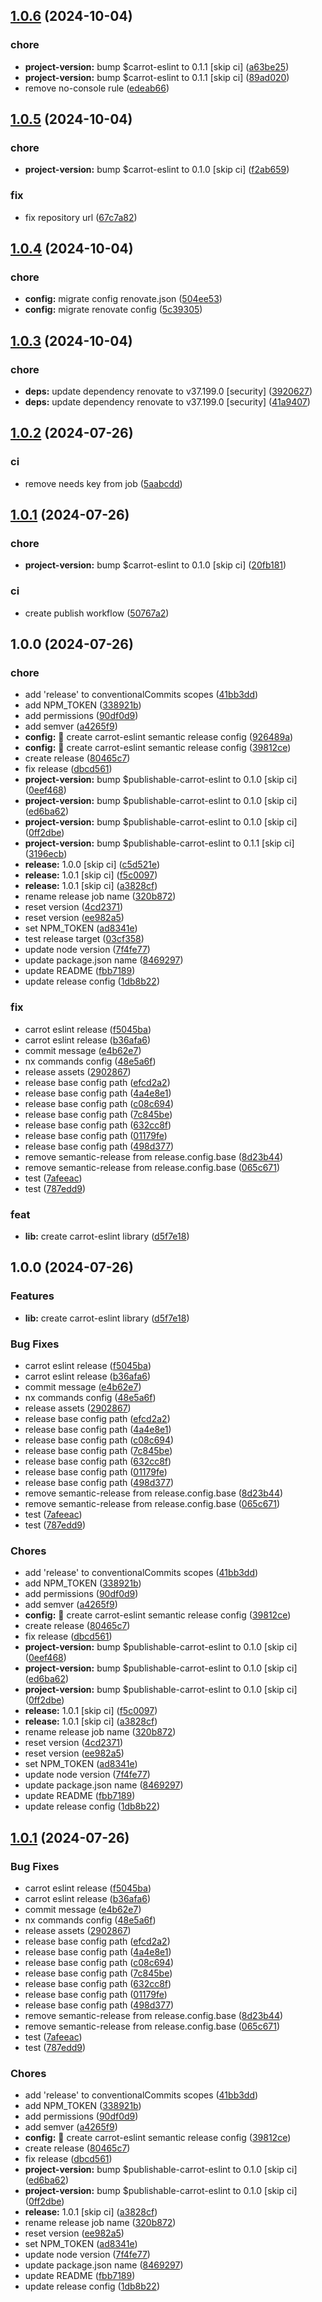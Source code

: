 ## [1.0.6](https://github.com/carrot-foundation/middle-earth/compare/v1.0.5...v1.0.6) (2024-10-04)


### chore

* **project-version:** bump $carrot-eslint to 0.1.1 [skip ci] ([a63be25](https://github.com/carrot-foundation/middle-earth/commit/a63be2551b48b506888a0bcc7427456f8ca939fe))
* **project-version:** bump $carrot-eslint to 0.1.1 [skip ci] ([89ad020](https://github.com/carrot-foundation/middle-earth/commit/89ad0209af2afed19ffc0540502d92aff44c62ad))
* remove no-console rule ([edeab66](https://github.com/carrot-foundation/middle-earth/commit/edeab66aa431ce136ec82d7593e2f8780e5e1fb5))

## [1.0.5](https://github.com/carrot-foundation/middle-earth/compare/v1.0.4...v1.0.5) (2024-10-04)


### chore

* **project-version:** bump $carrot-eslint to 0.1.0 [skip ci] ([f2ab659](https://github.com/carrot-foundation/middle-earth/commit/f2ab65904291debda3d1cb2e32d43c51b766cd8f))


### fix

* fix repository url ([67c7a82](https://github.com/carrot-foundation/middle-earth/commit/67c7a824fbe409877c2e693749a64ef5f67d600d))

## [1.0.4](https://github.com/carrot-foundation/middle-earth/compare/v1.0.3...v1.0.4) (2024-10-04)


### chore

* **config:** migrate config renovate.json ([504ee53](https://github.com/carrot-foundation/middle-earth/commit/504ee53ebe2a6d10fb34f4aeb63f189f25c6b0ec))
* **config:** migrate renovate config ([5c39305](https://github.com/carrot-foundation/middle-earth/commit/5c393051bea2f51b6afe931bc3ea4106cca156fc))

## [1.0.3](https://github.com/carrot-foundation/middle-earth/compare/v1.0.2...v1.0.3) (2024-10-04)


### chore

* **deps:** update dependency renovate to v37.199.0 [security] ([3920627](https://github.com/carrot-foundation/middle-earth/commit/39206272578a985cd0c4b2f89798ece1010d7fe3))
* **deps:** update dependency renovate to v37.199.0 [security] ([41a9407](https://github.com/carrot-foundation/middle-earth/commit/41a9407ef95f8113a0098468c1797981ac0029c3))

## [1.0.2](https://github.com/carrot-foundation/middle-earth/compare/v1.0.1...v1.0.2) (2024-07-26)


### ci

* remove needs key from job ([5aabcdd](https://github.com/carrot-foundation/middle-earth/commit/5aabcdd5d099b779402ca3462ac11935063c0254))

## [1.0.1](https://github.com/carrot-foundation/middle-earth/compare/v1.0.0...v1.0.1) (2024-07-26)


### chore

* **project-version:** bump $carrot-eslint to 0.1.0 [skip ci] ([20fb181](https://github.com/carrot-foundation/middle-earth/commit/20fb181fe600cf2edf6d4b8416d18163a1d7d7a7))


### ci

* create publish workflow ([50767a2](https://github.com/carrot-foundation/middle-earth/commit/50767a2fa7ef75b1b747aeacf769044ba1eb695c))

## 1.0.0 (2024-07-26)


### chore

* add 'release' to conventionalCommits scopes ([41bb3dd](https://github.com/carrot-foundation/middle-earth/commit/41bb3dd98a5300bfbf59a7f50405da32cd0d8c45))
* add NPM_TOKEN ([338921b](https://github.com/carrot-foundation/middle-earth/commit/338921bff9053690dfead14e8854f70950aa5759))
* add permissions ([90df0d9](https://github.com/carrot-foundation/middle-earth/commit/90df0d92701559b7e09440778a9c50ac519dbc7f))
* add semver ([a4265f9](https://github.com/carrot-foundation/middle-earth/commit/a4265f953bb7d6fd00e65cc1241cec4996ed5066))
* **config:** :hammer: create carrot-eslint semantic release config ([926489a](https://github.com/carrot-foundation/middle-earth/commit/926489afb2aeac850c99c0b05b3a5017da894287))
* **config:** :hammer: create carrot-eslint semantic release config ([39812ce](https://github.com/carrot-foundation/middle-earth/commit/39812cea09fb5628c000dc7adf26c5f14532e712))
* create release ([80465c7](https://github.com/carrot-foundation/middle-earth/commit/80465c71d60c514c4955094312116ad0343a2d4b))
* fix release ([dbcd561](https://github.com/carrot-foundation/middle-earth/commit/dbcd561f29e2b6c796c8f6c2f00a29805330e02b))
* **project-version:** bump $publishable-carrot-eslint to 0.1.0 [skip ci] ([0eef468](https://github.com/carrot-foundation/middle-earth/commit/0eef468cec6cc80481a0884e3f348b8a6ac15db6))
* **project-version:** bump $publishable-carrot-eslint to 0.1.0 [skip ci] ([ed6ba62](https://github.com/carrot-foundation/middle-earth/commit/ed6ba62955b6442f6955417ef0cf0588392ced67))
* **project-version:** bump $publishable-carrot-eslint to 0.1.0 [skip ci] ([0ff2dbe](https://github.com/carrot-foundation/middle-earth/commit/0ff2dbe2deab70a63e3dd094d58c3f498a47dfda))
* **project-version:** bump $publishable-carrot-eslint to 0.1.1 [skip ci] ([3196ecb](https://github.com/carrot-foundation/middle-earth/commit/3196ecb2d8fdf2c1b9b09408ead385a1f9d8ce1e))
* **release:** 1.0.0 [skip ci] ([c5d521e](https://github.com/carrot-foundation/middle-earth/commit/c5d521e530666f4bca902f36887b985ae070b792))
* **release:** 1.0.1 [skip ci] ([f5c0097](https://github.com/carrot-foundation/middle-earth/commit/f5c0097b1b7556f0e1ddb43f4f134cf0fda63646))
* **release:** 1.0.1 [skip ci] ([a3828cf](https://github.com/carrot-foundation/middle-earth/commit/a3828cf1c2e7a8fa4b02261b17a6a31f67abee28))
* rename release job name ([320b872](https://github.com/carrot-foundation/middle-earth/commit/320b87235888248e9cb1c5a41e8697666b70e53c))
* reset version ([4cd2371](https://github.com/carrot-foundation/middle-earth/commit/4cd2371a0b641a9b22566d54ccf871b31db1824c))
* reset version ([ee982a5](https://github.com/carrot-foundation/middle-earth/commit/ee982a5b77535d81167d47cbc14a40ce456676da))
* set NPM_TOKEN ([ad8341e](https://github.com/carrot-foundation/middle-earth/commit/ad8341e9fb7a9b02dfb299444d8529095c39e226))
* test release target ([03cf358](https://github.com/carrot-foundation/middle-earth/commit/03cf358f503c6557477316873fbca054dacfef5b))
* update node version ([7f4fe77](https://github.com/carrot-foundation/middle-earth/commit/7f4fe77344bbfbfc9a35ef4948e40f53303a1fc6))
* update package.json name ([8469297](https://github.com/carrot-foundation/middle-earth/commit/8469297a701c36caa98f652e23dcf869c219da0e))
* update README ([fbb7189](https://github.com/carrot-foundation/middle-earth/commit/fbb718921538077144c07e713f38a4349f06d8e1))
* update release config ([1db8b22](https://github.com/carrot-foundation/middle-earth/commit/1db8b22f7a0033942369b91152e749379ef547e3))


### fix

* carrot eslint release ([f5045ba](https://github.com/carrot-foundation/middle-earth/commit/f5045ba4d33b1bcd88a292393f7b9ddfa193d463))
* carrot eslint release ([b36afa6](https://github.com/carrot-foundation/middle-earth/commit/b36afa6120aceabe75764d516343a7d9adcda18c))
* commit message ([e4b62e7](https://github.com/carrot-foundation/middle-earth/commit/e4b62e79d09867749b085605009218e7b2e6c3e7))
* nx commands config ([48e5a6f](https://github.com/carrot-foundation/middle-earth/commit/48e5a6fef69803da376af0cd0834850468e9b71f))
* release assets ([2902867](https://github.com/carrot-foundation/middle-earth/commit/2902867000b8d0de58685029aae47b7541ba564f))
* release base config path ([efcd2a2](https://github.com/carrot-foundation/middle-earth/commit/efcd2a2404a76878e08807023d8be0f6e6c9529e))
* release base config path ([4a4e8e1](https://github.com/carrot-foundation/middle-earth/commit/4a4e8e100731f5475fa074ede651ee20c660c373))
* release base config path ([c08c694](https://github.com/carrot-foundation/middle-earth/commit/c08c694bcf2a37548127d56608d043fa0fc8f87d))
* release base config path ([7c845be](https://github.com/carrot-foundation/middle-earth/commit/7c845beef7968d74e2f8ea9c79bee16e48e70806))
* release base config path ([632cc8f](https://github.com/carrot-foundation/middle-earth/commit/632cc8f14e7061dd6b2fad2c7bc77c1e4956efd5))
* release base config path ([01179fe](https://github.com/carrot-foundation/middle-earth/commit/01179fee154382fa31ae470d603bf7317b7d709c))
* release base config path ([498d377](https://github.com/carrot-foundation/middle-earth/commit/498d37799b80cd699ed969fd3f30b39e02a73f8c))
* remove semantic-release from release.config.base ([8d23b44](https://github.com/carrot-foundation/middle-earth/commit/8d23b44f113ead9933f906ef0b774a89a39100d4))
* remove semantic-release from release.config.base ([065c671](https://github.com/carrot-foundation/middle-earth/commit/065c67182a2de35ccd899f1fcb539c31943b86b8))
* test ([7afeeac](https://github.com/carrot-foundation/middle-earth/commit/7afeeacecae38937c19d9f139489df676191501a))
* test ([787edd9](https://github.com/carrot-foundation/middle-earth/commit/787edd9733097458b9d37ff87d50a4496e32b3e5))


### feat

* **lib:** create carrot-eslint library ([d5f7e18](https://github.com/carrot-foundation/middle-earth/commit/d5f7e184933f3983bd8a08b41eb7ceb6013168e6))

## 1.0.0 (2024-07-26)


### Features

* **lib:** create carrot-eslint library ([d5f7e18](https://github.com/carrot-foundation/middle-earth/commit/d5f7e184933f3983bd8a08b41eb7ceb6013168e6))


### Bug Fixes

* carrot eslint release ([f5045ba](https://github.com/carrot-foundation/middle-earth/commit/f5045ba4d33b1bcd88a292393f7b9ddfa193d463))
* carrot eslint release ([b36afa6](https://github.com/carrot-foundation/middle-earth/commit/b36afa6120aceabe75764d516343a7d9adcda18c))
* commit message ([e4b62e7](https://github.com/carrot-foundation/middle-earth/commit/e4b62e79d09867749b085605009218e7b2e6c3e7))
* nx commands config ([48e5a6f](https://github.com/carrot-foundation/middle-earth/commit/48e5a6fef69803da376af0cd0834850468e9b71f))
* release assets ([2902867](https://github.com/carrot-foundation/middle-earth/commit/2902867000b8d0de58685029aae47b7541ba564f))
* release base config path ([efcd2a2](https://github.com/carrot-foundation/middle-earth/commit/efcd2a2404a76878e08807023d8be0f6e6c9529e))
* release base config path ([4a4e8e1](https://github.com/carrot-foundation/middle-earth/commit/4a4e8e100731f5475fa074ede651ee20c660c373))
* release base config path ([c08c694](https://github.com/carrot-foundation/middle-earth/commit/c08c694bcf2a37548127d56608d043fa0fc8f87d))
* release base config path ([7c845be](https://github.com/carrot-foundation/middle-earth/commit/7c845beef7968d74e2f8ea9c79bee16e48e70806))
* release base config path ([632cc8f](https://github.com/carrot-foundation/middle-earth/commit/632cc8f14e7061dd6b2fad2c7bc77c1e4956efd5))
* release base config path ([01179fe](https://github.com/carrot-foundation/middle-earth/commit/01179fee154382fa31ae470d603bf7317b7d709c))
* release base config path ([498d377](https://github.com/carrot-foundation/middle-earth/commit/498d37799b80cd699ed969fd3f30b39e02a73f8c))
* remove semantic-release from release.config.base ([8d23b44](https://github.com/carrot-foundation/middle-earth/commit/8d23b44f113ead9933f906ef0b774a89a39100d4))
* remove semantic-release from release.config.base ([065c671](https://github.com/carrot-foundation/middle-earth/commit/065c67182a2de35ccd899f1fcb539c31943b86b8))
* test ([7afeeac](https://github.com/carrot-foundation/middle-earth/commit/7afeeacecae38937c19d9f139489df676191501a))
* test ([787edd9](https://github.com/carrot-foundation/middle-earth/commit/787edd9733097458b9d37ff87d50a4496e32b3e5))


### Chores

* add 'release' to conventionalCommits scopes ([41bb3dd](https://github.com/carrot-foundation/middle-earth/commit/41bb3dd98a5300bfbf59a7f50405da32cd0d8c45))
* add NPM_TOKEN ([338921b](https://github.com/carrot-foundation/middle-earth/commit/338921bff9053690dfead14e8854f70950aa5759))
* add permissions ([90df0d9](https://github.com/carrot-foundation/middle-earth/commit/90df0d92701559b7e09440778a9c50ac519dbc7f))
* add semver ([a4265f9](https://github.com/carrot-foundation/middle-earth/commit/a4265f953bb7d6fd00e65cc1241cec4996ed5066))
* **config:** :hammer: create carrot-eslint semantic release config ([39812ce](https://github.com/carrot-foundation/middle-earth/commit/39812cea09fb5628c000dc7adf26c5f14532e712))
* create release ([80465c7](https://github.com/carrot-foundation/middle-earth/commit/80465c71d60c514c4955094312116ad0343a2d4b))
* fix release ([dbcd561](https://github.com/carrot-foundation/middle-earth/commit/dbcd561f29e2b6c796c8f6c2f00a29805330e02b))
* **project-version:** bump $publishable-carrot-eslint to 0.1.0 [skip ci] ([0eef468](https://github.com/carrot-foundation/middle-earth/commit/0eef468cec6cc80481a0884e3f348b8a6ac15db6))
* **project-version:** bump $publishable-carrot-eslint to 0.1.0 [skip ci] ([ed6ba62](https://github.com/carrot-foundation/middle-earth/commit/ed6ba62955b6442f6955417ef0cf0588392ced67))
* **project-version:** bump $publishable-carrot-eslint to 0.1.0 [skip ci] ([0ff2dbe](https://github.com/carrot-foundation/middle-earth/commit/0ff2dbe2deab70a63e3dd094d58c3f498a47dfda))
* **release:** 1.0.1 [skip ci] ([f5c0097](https://github.com/carrot-foundation/middle-earth/commit/f5c0097b1b7556f0e1ddb43f4f134cf0fda63646))
* **release:** 1.0.1 [skip ci] ([a3828cf](https://github.com/carrot-foundation/middle-earth/commit/a3828cf1c2e7a8fa4b02261b17a6a31f67abee28))
* rename release job name ([320b872](https://github.com/carrot-foundation/middle-earth/commit/320b87235888248e9cb1c5a41e8697666b70e53c))
* reset version ([4cd2371](https://github.com/carrot-foundation/middle-earth/commit/4cd2371a0b641a9b22566d54ccf871b31db1824c))
* reset version ([ee982a5](https://github.com/carrot-foundation/middle-earth/commit/ee982a5b77535d81167d47cbc14a40ce456676da))
* set NPM_TOKEN ([ad8341e](https://github.com/carrot-foundation/middle-earth/commit/ad8341e9fb7a9b02dfb299444d8529095c39e226))
* update node version ([7f4fe77](https://github.com/carrot-foundation/middle-earth/commit/7f4fe77344bbfbfc9a35ef4948e40f53303a1fc6))
* update package.json name ([8469297](https://github.com/carrot-foundation/middle-earth/commit/8469297a701c36caa98f652e23dcf869c219da0e))
* update README ([fbb7189](https://github.com/carrot-foundation/middle-earth/commit/fbb718921538077144c07e713f38a4349f06d8e1))
* update release config ([1db8b22](https://github.com/carrot-foundation/middle-earth/commit/1db8b22f7a0033942369b91152e749379ef547e3))

## [1.0.1](https://github.com/carrot-foundation/middle-earth/compare/v1.0.0...v1.0.1) (2024-07-26)


### Bug Fixes

* carrot eslint release ([f5045ba](https://github.com/carrot-foundation/middle-earth/commit/f5045ba4d33b1bcd88a292393f7b9ddfa193d463))
* carrot eslint release ([b36afa6](https://github.com/carrot-foundation/middle-earth/commit/b36afa6120aceabe75764d516343a7d9adcda18c))
* commit message ([e4b62e7](https://github.com/carrot-foundation/middle-earth/commit/e4b62e79d09867749b085605009218e7b2e6c3e7))
* nx commands config ([48e5a6f](https://github.com/carrot-foundation/middle-earth/commit/48e5a6fef69803da376af0cd0834850468e9b71f))
* release assets ([2902867](https://github.com/carrot-foundation/middle-earth/commit/2902867000b8d0de58685029aae47b7541ba564f))
* release base config path ([efcd2a2](https://github.com/carrot-foundation/middle-earth/commit/efcd2a2404a76878e08807023d8be0f6e6c9529e))
* release base config path ([4a4e8e1](https://github.com/carrot-foundation/middle-earth/commit/4a4e8e100731f5475fa074ede651ee20c660c373))
* release base config path ([c08c694](https://github.com/carrot-foundation/middle-earth/commit/c08c694bcf2a37548127d56608d043fa0fc8f87d))
* release base config path ([7c845be](https://github.com/carrot-foundation/middle-earth/commit/7c845beef7968d74e2f8ea9c79bee16e48e70806))
* release base config path ([632cc8f](https://github.com/carrot-foundation/middle-earth/commit/632cc8f14e7061dd6b2fad2c7bc77c1e4956efd5))
* release base config path ([01179fe](https://github.com/carrot-foundation/middle-earth/commit/01179fee154382fa31ae470d603bf7317b7d709c))
* release base config path ([498d377](https://github.com/carrot-foundation/middle-earth/commit/498d37799b80cd699ed969fd3f30b39e02a73f8c))
* remove semantic-release from release.config.base ([8d23b44](https://github.com/carrot-foundation/middle-earth/commit/8d23b44f113ead9933f906ef0b774a89a39100d4))
* remove semantic-release from release.config.base ([065c671](https://github.com/carrot-foundation/middle-earth/commit/065c67182a2de35ccd899f1fcb539c31943b86b8))
* test ([7afeeac](https://github.com/carrot-foundation/middle-earth/commit/7afeeacecae38937c19d9f139489df676191501a))
* test ([787edd9](https://github.com/carrot-foundation/middle-earth/commit/787edd9733097458b9d37ff87d50a4496e32b3e5))


### Chores

* add 'release' to conventionalCommits scopes ([41bb3dd](https://github.com/carrot-foundation/middle-earth/commit/41bb3dd98a5300bfbf59a7f50405da32cd0d8c45))
* add NPM_TOKEN ([338921b](https://github.com/carrot-foundation/middle-earth/commit/338921bff9053690dfead14e8854f70950aa5759))
* add permissions ([90df0d9](https://github.com/carrot-foundation/middle-earth/commit/90df0d92701559b7e09440778a9c50ac519dbc7f))
* add semver ([a4265f9](https://github.com/carrot-foundation/middle-earth/commit/a4265f953bb7d6fd00e65cc1241cec4996ed5066))
* **config:** :hammer: create carrot-eslint semantic release config ([39812ce](https://github.com/carrot-foundation/middle-earth/commit/39812cea09fb5628c000dc7adf26c5f14532e712))
* create release ([80465c7](https://github.com/carrot-foundation/middle-earth/commit/80465c71d60c514c4955094312116ad0343a2d4b))
* fix release ([dbcd561](https://github.com/carrot-foundation/middle-earth/commit/dbcd561f29e2b6c796c8f6c2f00a29805330e02b))
* **project-version:** bump $publishable-carrot-eslint to 0.1.0 [skip ci] ([ed6ba62](https://github.com/carrot-foundation/middle-earth/commit/ed6ba62955b6442f6955417ef0cf0588392ced67))
* **project-version:** bump $publishable-carrot-eslint to 0.1.0 [skip ci] ([0ff2dbe](https://github.com/carrot-foundation/middle-earth/commit/0ff2dbe2deab70a63e3dd094d58c3f498a47dfda))
* **release:** 1.0.1 [skip ci] ([a3828cf](https://github.com/carrot-foundation/middle-earth/commit/a3828cf1c2e7a8fa4b02261b17a6a31f67abee28))
* rename release job name ([320b872](https://github.com/carrot-foundation/middle-earth/commit/320b87235888248e9cb1c5a41e8697666b70e53c))
* reset version ([ee982a5](https://github.com/carrot-foundation/middle-earth/commit/ee982a5b77535d81167d47cbc14a40ce456676da))
* set NPM_TOKEN ([ad8341e](https://github.com/carrot-foundation/middle-earth/commit/ad8341e9fb7a9b02dfb299444d8529095c39e226))
* update node version ([7f4fe77](https://github.com/carrot-foundation/middle-earth/commit/7f4fe77344bbfbfc9a35ef4948e40f53303a1fc6))
* update package.json name ([8469297](https://github.com/carrot-foundation/middle-earth/commit/8469297a701c36caa98f652e23dcf869c219da0e))
* update README ([fbb7189](https://github.com/carrot-foundation/middle-earth/commit/fbb718921538077144c07e713f38a4349f06d8e1))
* update release config ([1db8b22](https://github.com/carrot-foundation/middle-earth/commit/1db8b22f7a0033942369b91152e749379ef547e3))

